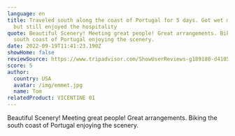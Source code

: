 ```yaml
---
language: en
title: Traveled south along the coast of Portugal for 5 days. Got wet most days
  but still enjoyed the hospitality
quote: Beautiful Scenery! Meeting great people! Great arrangements. Biking the
  south coast of Portugal enjoying the scenery.
date: 2022-09-19T11:41:23.190Z
showHome: false
reviewSource: https://www.tripadvisor.com/ShowUserReviews-g189180-d4105907-r869273792-Top_Bike_Tours_Portugal-Porto_Porto_District_Northern_Portugal.html
score: 5
author:
  country: USA
  avatar: /img/emmet.jpg
  name: Tom
relatedProduct: VICENTINE 01
---
```

Beautiful Scenery! Meeting great people! Great arrangements. Biking the south coast of Portugal enjoying the scenery.
